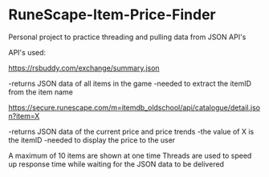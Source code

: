 # RuneScape-Item-Price-Finder
Personal project to practice threading and pulling data from JSON API's

API's used: 

https://rsbuddy.com/exchange/summary.json

-returns JSON data of all items in the game
-needed to extract the itemID from the item name

https://secure.runescape.com/m=itemdb_oldschool/api/catalogue/detail.json?item=X

-returns JSON data of the current price and price trends
-the value of X is the itemID
-needed to display the price to the user

A maximum of 10 items are shown at one time
Threads are used to speed up response time while waiting for the JSON data to be delivered

